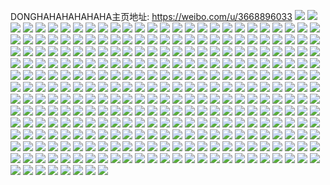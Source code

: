 DONGHAHAHAHAHAHA主页地址: https://weibo.com/u/3668896033 
![](https://wx4.sinaimg.cn/mw2000/daaee921ly1h9e7m1d78wj20n01dsal8.jpg) 
![](https://wx4.sinaimg.cn/mw2000/daaee921ly1h9cpzsbdsej21o01o04g9.jpg) 
![](https://wx4.sinaimg.cn/mw2000/daaee921ly1h9cq0bs8d7j21o0280tu5.jpg) 
![](https://wx4.sinaimg.cn/mw2000/daaee921ly1h9cq0d9dpgj22c02c0e81.jpg) 
![](https://wx4.sinaimg.cn/mw2000/daaee921ly1h9aqvnpi03j20u00u0dl0.jpg) 
![](https://wx4.sinaimg.cn/mw2000/daaee921ly1h9aqvmpw0ej20u00u0te5.jpg) 
![](https://wx4.sinaimg.cn/mw2000/daaee921ly1h9aqvn9kmdj20u00u0gpc.jpg) 
![](https://wx4.sinaimg.cn/mw2000/daaee921ly1h9926vqewlj20u00u07ac.jpg) 
![](https://wx4.sinaimg.cn/mw2000/daaee921ly1h9926yn9d2j20u00u00y1.jpg) 
![](https://wx4.sinaimg.cn/mw2000/daaee921ly1h9926yb45cj20u00u0jw0.jpg) 
![](https://wx4.sinaimg.cn/mw2000/daaee921ly1h9926yyld5j20u00u0aee.jpg) 
![](https://wx4.sinaimg.cn/mw2000/daaee921ly1h99270xcxhj20u0140tig.jpg) 
![](https://wx4.sinaimg.cn/mw2000/daaee921ly1h99271ej1wj21410u0gr4.jpg) 
![](https://wx4.sinaimg.cn/mw2000/daaee921ly1h992738w6nj20n01dsgpn.jpg) 
![](https://wx4.sinaimg.cn/mw2000/daaee921ly1h99273ol61j20u00u042c.jpg) 
![](https://wx4.sinaimg.cn/mw2000/daaee921ly1h90f65ep0rj20n01dsn3l.jpg) 
![](https://wx4.sinaimg.cn/mw2000/daaee921ly1h90f667nggj20n01dsgt6.jpg) 
![](https://wx4.sinaimg.cn/mw2000/daaee921ly1h90f64rnrpj20n01ds44b.jpg) 
![](https://wx4.sinaimg.cn/mw2000/daaee921ly1h8qshqpj75j20u0141jx4.jpg) 
![](https://wx4.sinaimg.cn/mw2000/daaee921ly1h8of1pqskdj20jh0qbgo6.jpg) 
![](https://wx4.sinaimg.cn/mw2000/daaee921ly1h8of1oysn7j20jh0eotaq.jpg) 
![](https://wx4.sinaimg.cn/mw2000/daaee921ly1h8of1ok060j20jc0pltbr.jpg) 
![](https://wx4.sinaimg.cn/mw2000/daaee921ly1h8of1pcwthj20jd0q3gnx.jpg) 
![](https://wx4.sinaimg.cn/mw2000/daaee921ly1h8of2xr3dyj20u0140q9i.jpg) 
![](https://wx4.sinaimg.cn/mw2000/daaee921ly1h8of2yfzygj20u0140wmb.jpg) 
![](https://wx4.sinaimg.cn/mw2000/daaee921ly1h8of2zlzcgj21400u0dnt.jpg) 
![](https://wx4.sinaimg.cn/mw2000/daaee921ly1h83i9wq2qej20u00u0tdf.jpg) 
![](https://wx4.sinaimg.cn/mw2000/daaee921ly1h6rrszxmwfj20u0140jui.jpg) 
![](https://wx4.sinaimg.cn/mw2000/daaee921ly1h6rrt0y324j21bn0qtaca.jpg) 
![](https://wx4.sinaimg.cn/mw2000/daaee921ly1h6rrt1co36j20u00u00yq.jpg) 
![](https://wx4.sinaimg.cn/mw2000/daaee921ly1h61whjq989j20u0140gp5.jpg) 
![](https://wx4.sinaimg.cn/mw2000/daaee921ly1h61wibb2wtj21400u0dmi.jpg) 
![](https://wx4.sinaimg.cn/mw2000/daaee921ly1h61whkf5kwj20u00u0aa6.jpg) 
![](https://wx4.sinaimg.cn/mw2000/daaee921ly1h5sigf6z74j20sr0903zr.jpg) 
![](https://wx4.sinaimg.cn/mw2000/daaee921ly1h5sigexthrj215p08z766.jpg) 
![](https://wx4.sinaimg.cn/mw2000/daaee921ly1h5gixghzldj20n01dswlv.jpg) 
![](https://wx4.sinaimg.cn/mw2000/daaee921ly1h5gixgw72yj20n01ds108.jpg) 
![](https://wx4.sinaimg.cn/mw2000/daaee921ly1h5gixhd57hj20n01dswkq.jpg) 
![](https://wx4.sinaimg.cn/mw2000/daaee921ly1h5gixhpvjxj20n01ds464.jpg) 
![](https://wx4.sinaimg.cn/mw2000/daaee921ly1h5ck0stb4fj20n01dsqny.jpg) 
![](https://wx4.sinaimg.cn/mw2000/daaee921ly1h5bvn8e1ezj20n01dqags.jpg) 
![](https://wx4.sinaimg.cn/mw2000/daaee921ly1h58xsh5aucj21400u011s.jpg) 
![](https://wx4.sinaimg.cn/mw2000/daaee921ly1h58otrf63yj21400u0thr.jpg) 
![](https://wx4.sinaimg.cn/mw2000/daaee921ly1h58otv9idoj21400u0dm2.jpg) 
![](https://wx4.sinaimg.cn/mw2000/daaee921ly1h58ottn3cmj20u0140tfr.jpg) 
![](https://wx4.sinaimg.cn/mw2000/daaee921ly1h58ots2l1sj20u0140n4s.jpg) 
![](https://wx4.sinaimg.cn/mw2000/daaee921ly1h58otss50pj20u0140gtu.jpg) 
![](https://wx4.sinaimg.cn/mw2000/daaee921ly1h58otqmfx5j20u014edmx.jpg) 
![](https://wx4.sinaimg.cn/mw2000/daaee921ly1h58otu5us2j20u01407az.jpg) 
![](https://wx4.sinaimg.cn/mw2000/daaee921ly1h4tdwgw6czj20n01dstfx.jpg) 
![](https://wx4.sinaimg.cn/mw2000/daaee921ly1h4tbdz0wkej21400run1b.jpg) 
![](https://wx4.sinaimg.cn/mw2000/daaee921ly1h4owqujwioj21sc2ds7wj.jpg) 
![](https://wx4.sinaimg.cn/mw2000/daaee921ly1h4dqim32ukj20ut0utann.jpg) 
![](https://wx4.sinaimg.cn/mw2000/daaee921ly1h4dqhe33rkj22801o01kx.jpg) 
![](https://wx4.sinaimg.cn/mw2000/daaee921ly1h42403rrr3j20ma0jk44b.jpg) 
![](https://wx4.sinaimg.cn/mw2000/daaee921ly1h424050am2j20jg0q3teu.jpg) 
![](https://wx4.sinaimg.cn/mw2000/daaee921ly1h42401veh7j20je0q346j.jpg) 
![](https://wx4.sinaimg.cn/mw2000/daaee921ly1h42401jg4bj20jh0q60xo.jpg) 
![](https://wx4.sinaimg.cn/mw2000/daaee921ly1h424016o3pj20jm0ekdkk.jpg) 
![](https://wx4.sinaimg.cn/mw2000/daaee921ly1h424046m2ij20jl0ps45z.jpg) 
![](https://wx4.sinaimg.cn/mw2000/daaee921ly1h42400szqyj20jg0q5jxh.jpg) 
![](https://wx4.sinaimg.cn/mw2000/daaee921ly1h42404kfhlj20jd0ep78k.jpg) 
![](https://wx4.sinaimg.cn/mw2000/daaee921ly1h4240w132fj20mi0u07cw.jpg) 
![](https://wx4.sinaimg.cn/mw2000/daaee921ly1h3wfu5374bj21d10rk46v.jpg) 
![](https://wx4.sinaimg.cn/mw2000/daaee921ly1h3wfu4i27sj20n01dswnq.jpg) 
![](https://wx4.sinaimg.cn/mw2000/daaee921ly1h3vsp7r6e9j20n01dstj5.jpg) 
![](https://wx4.sinaimg.cn/mw2000/daaee921ly1h3vsp71w40j20n01ds47x.jpg) 
![](https://wx4.sinaimg.cn/mw2000/daaee921ly1h3lvk24fy7j20u014a7cq.jpg) 
![](https://wx4.sinaimg.cn/mw2000/daaee921ly1h3lvk1dndej20u0140118.jpg) 
![](https://wx4.sinaimg.cn/mw2000/daaee921ly1h2o4ajxew2j20zk0k0dix.jpg) 
![](https://wx4.sinaimg.cn/mw2000/daaee921ly1h2fy6820koj20n0198jw2.jpg) 
![](https://wx4.sinaimg.cn/mw2000/daaee921ly1h2fy8de5thj20u01enh0j.jpg) 
![](https://wx4.sinaimg.cn/mw2000/daaee921ly1h2fy8cdw3gj20u01enqiw.jpg) 
![](https://wx4.sinaimg.cn/mw2000/daaee921ly1h2fy8hpvwdj20u01enk2l.jpg) 
![](https://wx4.sinaimg.cn/mw2000/daaee921ly1h2fy8e3dycj20u00xrwmu.jpg) 
![](https://wx4.sinaimg.cn/mw2000/daaee921ly1h2fy8f4icxj20u01enncj.jpg) 
![](https://wx4.sinaimg.cn/mw2000/daaee921ly1h2fy8g8quaj20u01en4fp.jpg) 
![](https://wx4.sinaimg.cn/mw2000/daaee921ly1h2fy8h0hjoj20u01en4c5.jpg) 
![](https://wx4.sinaimg.cn/mw2000/daaee921ly1h2fy8ibfnwj20u01hc7g8.jpg) 
![](https://wx4.sinaimg.cn/mw2000/daaee921ly1h2dse5tknaj20n01dswhz.jpg) 
![](https://wx4.sinaimg.cn/mw2000/daaee921ly1h2dseci2oxj20n01ds44u.jpg) 
![](https://wx4.sinaimg.cn/mw2000/daaee921ly1h1gkrm7xi0j20u00u0tdp.jpg) 
![](https://wx4.sinaimg.cn/mw2000/daaee921ly1h1gkrms5uxj20mi0u0ae9.jpg) 
![](https://wx4.sinaimg.cn/mw2000/daaee921ly1h0se0u8qolj20n01ds77u.jpg) 
![](https://wx4.sinaimg.cn/mw2000/daaee921ly1h0rpa5gvcxj20n01dsq4t.jpg) 
![](https://wx4.sinaimg.cn/mw2000/daaee921ly1h0rpa4v27dj20n01dsq4q.jpg) 
![](https://wx4.sinaimg.cn/mw2000/daaee921ly1h0rpa62w1tj20n01dsabv.jpg) 
![](https://wx4.sinaimg.cn/mw2000/daaee921ly1h03lfoxbk6j20u00xrqdb.jpg) 
![](https://wx4.sinaimg.cn/mw2000/daaee921ly1h03lfo5jnnj20zk0qodly.jpg) 
![](https://wx4.sinaimg.cn/mw2000/daaee921ly1h03lfnm5gsj20u0125gry.jpg) 
![](https://wx4.sinaimg.cn/mw2000/daaee921ly1gzq4tjkqewj21ds0n0dk4.jpg) 
![](https://wx4.sinaimg.cn/mw2000/daaee921ly1gznqfqzcrwj20u0140wo1.jpg) 
![](https://wx4.sinaimg.cn/mw2000/daaee921ly1gznqfrpd5mj20u014kdpn.jpg) 
![](https://wx4.sinaimg.cn/mw2000/daaee921ly1gzkbfhsrr6j21ds0n0420.jpg) 
![](https://wx4.sinaimg.cn/mw2000/daaee921ly1gzkbeuw32cj20u0141wlf.jpg) 
![](https://wx4.sinaimg.cn/mw2000/daaee921ly1gygxkovnegj20j10pqjv0.jpg) 
![](https://wx4.sinaimg.cn/mw2000/daaee921ly1gxwp3656cdj20u0140ait.jpg) 
![](https://wx4.sinaimg.cn/mw2000/daaee921ly1gxqwfs41n4j20u0140441.jpg) 
![](https://wx4.sinaimg.cn/mw2000/daaee921ly1gxqwft9unmj20u0140wm5.jpg) 
![](https://wx4.sinaimg.cn/mw2000/daaee921ly1gwm0fyhqn8j20ku0kuq5b.jpg) 
![](https://wx4.sinaimg.cn/mw2000/daaee921ly1gwm0fyxjc8j20ir0ectbi.jpg) 
![](https://wx4.sinaimg.cn/mw2000/daaee921ly1gwm0fzqq4zj20jh0px7cz.jpg) 
![](https://wx4.sinaimg.cn/mw2000/daaee921ly1gwm0g15l0fj20jn0emtcv.jpg) 
![](https://wx4.sinaimg.cn/mw2000/daaee921ly1gwm0g2j03aj23402c0hdt.jpg) 
![](https://wx4.sinaimg.cn/mw2000/daaee921ly1gwm0g413bxj20jh0qh0yw.jpg) 
![](https://wx4.sinaimg.cn/mw2000/daaee921ly1gwm0fxf3iij22c0340u0y.jpg) 
![](https://wx4.sinaimg.cn/mw2000/daaee921ly1gwm0g5ow7ej22c02c04qp.jpg) 
![](https://wx4.sinaimg.cn/mw2000/daaee921ly1gwm0gaxrfzj23402c0b2d.jpg) 
![](https://wx4.sinaimg.cn/mw2000/daaee921ly1gwm0gej6oij226o26oqv5.jpg) 
![](https://wx4.sinaimg.cn/mw2000/daaee921ly1gw80ey2w98j20n008wt9w.jpg) 
![](https://wx4.sinaimg.cn/mw2000/daaee921ly1gw80dxuzatj20n01dse5a.jpg) 
![](https://wx4.sinaimg.cn/mw2000/daaee921ly1gw80dylkbaj20n01dsqc1.jpg) 
![](https://wx4.sinaimg.cn/mw2000/daaee921ly1gw80jrojfmj20n01dsao0.jpg) 
![](https://wx4.sinaimg.cn/mw2000/daaee921ly1gw69g1640tj20n01dse16.jpg) 
![](https://wx4.sinaimg.cn/mw2000/daaee921ly1gw5jhmjj4sj22c0340b2a.jpg) 
![](https://wx4.sinaimg.cn/mw2000/daaee921ly1gw0wde801ej20mz0e1dh8.jpg) 
![](https://wx4.sinaimg.cn/mw2000/0040ijstly1gv0bcf2sd3j61cs0rgajc02.jpg) 
![](https://wx4.sinaimg.cn/mw2000/0040ijstly1gv0bcgygrgj63402c0x6q02.jpg) 
![](https://wx4.sinaimg.cn/mw2000/0040ijstly1gv0beaelfjj63402c07wi02.jpg) 
![](https://wx4.sinaimg.cn/mw2000/0040ijstly1gurjjnw8fyj60n01ds7gx02.jpg) 
![](https://wx4.sinaimg.cn/mw2000/daaee921ly1gumf3ujqhqj21o01o0e81.jpg) 
![](https://wx4.sinaimg.cn/mw2000/daaee921ly1gumf3pozazj22c0340e82.jpg) 
![](https://wx4.sinaimg.cn/mw2000/daaee921ly1gumf3zaxcaj22b834g1ky.jpg) 
![](https://wx4.sinaimg.cn/mw2000/0040ijstly1gumf3zuy7nj60ku0kugnh02.jpg) 
![](https://wx4.sinaimg.cn/mw2000/0040ijstly1gumf42v977j62c02c0e8102.jpg) 
![](https://wx4.sinaimg.cn/mw2000/0040ijstly1gumf47tzyhj62c0340hdv02.jpg) 
![](https://wx4.sinaimg.cn/mw2000/0040ijstly1gumf4budrxj613u0tuwww02.jpg) 
![](https://wx4.sinaimg.cn/mw2000/0040ijstly1gumf4cle1zj60qz1bygry02.jpg) 
![](https://wx4.sinaimg.cn/mw2000/daaee921ly1gumf4rztuxj235s35sb2b.jpg) 
![](https://wx4.sinaimg.cn/mw2000/0040ijstly1gukn5ply6uj622o3404qq02.jpg) 
![](https://wx4.sinaimg.cn/mw2000/0040ijstly1gubly5vy7zj60u0140wkp02.jpg) 
![](https://wx4.sinaimg.cn/mw2000/0040ijstly1gtvhol8q2fj61f70st7b002.jpg) 
![](https://wx4.sinaimg.cn/mw2000/0040ijstly1gtvholx0hvj60t91g0agv02.jpg) 
![](https://wx4.sinaimg.cn/mw2000/0040ijstly1gtvhokvrylj61f70ss48302.jpg) 
![](https://wx4.sinaimg.cn/mw2000/0040ijstly1gtvhorpjt5j60u0140aeg02.jpg) 
![](https://wx4.sinaimg.cn/mw2000/0040ijstly1gtu7zcjifmj60v90xxgr602.jpg) 
![](https://wx4.sinaimg.cn/mw2000/daaee921ly1gsnu1kit04j22c0340u0z.jpg) 
![](https://wx4.sinaimg.cn/mw2000/0040ijstly1gsnu1ndd78j62c03401ky02.jpg) 
![](https://wx4.sinaimg.cn/mw2000/daaee921ly1gsnu1pqgxcj22c03407wi.jpg) 
![](https://wx4.sinaimg.cn/mw2000/daaee921ly1gsnu1s4yppj23402c01l0.jpg) 
![](https://wx4.sinaimg.cn/mw2000/daaee921ly1gsnu25w1gvj22c0340x6q.jpg) 
![](https://wx4.sinaimg.cn/mw2000/daaee921ly1gsnu274aljj213u0tudqu.jpg) 
![](https://wx4.sinaimg.cn/mw2000/daaee921ly1gsnu1v12gkj22c0340x6r.jpg) 
![](https://wx4.sinaimg.cn/mw2000/daaee921ly1gsnu1yrkfaj22c02c04qq.jpg) 
![](https://wx4.sinaimg.cn/mw2000/daaee921ly1gsnu21dnbuj23402c0kjn.jpg) 
![](https://wx4.sinaimg.cn/mw2000/daaee921ly1gsnu23m6hfj22c0340b2a.jpg) 
![](https://wx4.sinaimg.cn/mw2000/daaee921ly1grkaq2xxb9j22c02c0e82.jpg) 
![](https://wx4.sinaimg.cn/mw2000/daaee921ly1grkapwb4ijj23402c07wi.jpg) 
![](https://wx4.sinaimg.cn/mw2000/daaee921ly1grejdbs8gmj23402c07wh.jpg) 
![](https://wx4.sinaimg.cn/mw2000/daaee921ly1grejdf6jh0j21gn0tlnpd.jpg) 
![](https://wx4.sinaimg.cn/mw2000/daaee921ly1grejdgu0ttj22c02c0gxm.jpg) 
![](https://wx4.sinaimg.cn/mw2000/0040ijstly1grejdiq0w2j62c02c04n102.jpg) 
![](https://wx4.sinaimg.cn/mw2000/daaee921ly1grejdlpxdyj23402c0npd.jpg) 
![](https://wx4.sinaimg.cn/mw2000/daaee921ly1grejd8vs26j23402c07wh.jpg) 
![](https://wx4.sinaimg.cn/mw2000/daaee921ly1grc6z3w4fnj20zk2801kx.jpg) 
![](https://wx4.sinaimg.cn/mw2000/daaee921ly1grc6z4t77ij20zk1i7x1r.jpg) 
![](https://wx4.sinaimg.cn/mw2000/0040ijstly1grc6zhcb0ej60zk44du0y02.jpg) 
![](https://wx4.sinaimg.cn/mw2000/daaee921ly1grc6zar64uj20zk48pkjm.jpg) 
![](https://wx4.sinaimg.cn/mw2000/daaee921ly1grc6z2vqr9j20zk2tnqv5.jpg) 
![](https://wx4.sinaimg.cn/mw2000/daaee921ly1grc6zbyoiyj20zk2804qp.jpg) 
![](https://wx4.sinaimg.cn/mw2000/daaee921ly1grc6zdc0waj20zk2rne6m.jpg) 
![](https://wx4.sinaimg.cn/mw2000/daaee921ly1grc6zeonh8j20zk2teu0x.jpg) 
![](https://wx4.sinaimg.cn/mw2000/daaee921ly1grc6zgkbpaj20zk47lnpe.jpg) 
![](https://wx4.sinaimg.cn/mw2000/daaee921ly1gr9n921i3mj20zk1hcnpb.jpg) 
![](https://wx4.sinaimg.cn/mw2000/daaee921ly1gr9nam3c9mj22c0340hdx.jpg) 
![](https://wx4.sinaimg.cn/mw2000/daaee921ly1gr9nb6a5t9j23402c0b2h.jpg) 
![](https://wx4.sinaimg.cn/mw2000/daaee921ly1gr9ne44ou2j21qi2ayx6s.jpg) 
![](https://wx4.sinaimg.cn/mw2000/daaee921ly1gr9n8yw3mij23402c0u16.jpg) 
![](https://wx4.sinaimg.cn/mw2000/daaee921ly1gr9ndmow72j21jk2bcb2d.jpg) 
![](https://wx4.sinaimg.cn/mw2000/daaee921ly1gr9ndc89ngj21c02dchdw.jpg) 
![](https://wx4.sinaimg.cn/mw2000/daaee921ly1gr9ndtdukej21c02dc4qr.jpg) 
![](https://wx4.sinaimg.cn/mw2000/daaee921ly1gr9nd29903j21qi2bcnpi.jpg) 
![](https://wx4.sinaimg.cn/mw2000/daaee921ly1gr9nc66os8j22a9340u16.jpg) 
![](https://wx4.sinaimg.cn/mw2000/daaee921ly1gr9n95qqlnj23k02o0e81.jpg) 
![](https://wx4.sinaimg.cn/mw2000/daaee921ly1gr9n9p3lquj22c0340b2h.jpg) 
![](https://wx4.sinaimg.cn/mw2000/daaee921ly1gr9nbm2j55j22c0340he0.jpg) 
![](https://wx4.sinaimg.cn/mw2000/daaee921ly1gr9n9yx0c6j22c0340b2c.jpg) 
![](https://wx4.sinaimg.cn/mw2000/daaee921ly1gr9naawqs1j21qi2bcqv9.jpg) 
![](https://wx4.sinaimg.cn/mw2000/daaee921ly1gr9n4rka5qj21c02dcdx6.jpg) 
![](https://wx4.sinaimg.cn/mw2000/daaee921ly1gr9n4w82mcj21c02dc4e4.jpg) 
![](https://wx4.sinaimg.cn/mw2000/daaee921ly1gr9n4oabpzj21qi2bcb29.jpg) 
![](https://wx4.sinaimg.cn/mw2000/daaee921ly1gr9n4v2azkj21qi2bc7na.jpg) 
![](https://wx4.sinaimg.cn/mw2000/daaee921ly1gr9n4thegkj21c02dctpi.jpg) 
![](https://wx4.sinaimg.cn/mw2000/daaee921ly1gr9n4sbhl8j21qi2bc1kx.jpg) 
![](https://wx4.sinaimg.cn/mw2000/daaee921ly1gr9n4mhyb2j21c02dcnhf.jpg) 
![](https://wx4.sinaimg.cn/mw2000/daaee921ly1gr9n4xc6i2j21qi2bcww6.jpg) 
![](https://wx4.sinaimg.cn/mw2000/daaee921ly1gr9n4y1mrdj20zk1vo1kx.jpg) 
![](https://wx4.sinaimg.cn/mw2000/daaee921ly1gr9n4qw952j22af3404qp.jpg) 
![](https://wx4.sinaimg.cn/mw2000/daaee921ly1gr9n50kpr9j23402c0hdt.jpg) 
![](https://wx4.sinaimg.cn/mw2000/daaee921ly1gr9n524ec1j22c032u1kx.jpg) 
![](https://wx4.sinaimg.cn/mw2000/0040ijstly1gr9n4p494uj61c02dckcc02.jpg) 
![](https://wx4.sinaimg.cn/mw2000/daaee921ly1gr9n543e37j23402c0hc2.jpg) 
![](https://wx4.sinaimg.cn/mw2000/daaee921ly1gr2yljrczij21s02dc7wk.jpg) 
![](https://wx4.sinaimg.cn/mw2000/daaee921ly1gr2ylpisouj22c03401kx.jpg) 
![](https://wx4.sinaimg.cn/mw2000/daaee921ly1gr2ylt42rbj22c03407je.jpg) 
![](https://wx4.sinaimg.cn/mw2000/daaee921ly1gr2ylxjb2rj23402c0kam.jpg) 
![](https://wx4.sinaimg.cn/mw2000/daaee921ly1gr1fhwsimcj21400u0wg4.jpg) 
![](https://wx4.sinaimg.cn/mw2000/daaee921ly1gql68kvazcj20n00kkq7e.jpg) 
![](https://wx4.sinaimg.cn/mw2000/daaee921ly1gqg2yboanhj222o340e84.jpg) 
![](https://wx4.sinaimg.cn/mw2000/daaee921ly1gqg2zp0pl3j222o3407wk.jpg) 
![](https://wx4.sinaimg.cn/mw2000/daaee921ly1gqg31a332tj222o340kjp.jpg) 
![](https://wx4.sinaimg.cn/mw2000/daaee921ly1gqg30ifmc3j234022ou11.jpg) 
![](https://wx4.sinaimg.cn/mw2000/daaee921ly1gqg2z21pk8j233z22oqv9.jpg) 
![](https://wx4.sinaimg.cn/mw2000/daaee921ly1gqg30omei5j22te1x97wh.jpg) 
![](https://wx4.sinaimg.cn/mw2000/daaee921ly1gq7i925s6fj20u00u0gxg.jpg) 
![](https://wx4.sinaimg.cn/mw2000/daaee921ly1gq7i93bl3uj20u00u0wn1.jpg) 
![](https://wx4.sinaimg.cn/mw2000/daaee921ly1gq7i9709lqj20u00u07dh.jpg) 
![](https://wx4.sinaimg.cn/mw2000/daaee921ly1gq7i8u9szaj20u00u011x.jpg) 
![](https://wx4.sinaimg.cn/mw2000/daaee921ly1gq7i94vi5dj20u00u043m.jpg) 
![](https://wx4.sinaimg.cn/mw2000/daaee921ly1gq7i98izhgj20u00u0dtx.jpg) 
![](https://wx4.sinaimg.cn/mw2000/daaee921ly1gq7i99nio8j20u00u0wpy.jpg) 
![](https://wx4.sinaimg.cn/mw2000/daaee921ly1gq7i9atpblj20u00u0ajk.jpg) 
![](https://wx4.sinaimg.cn/mw2000/daaee921ly1gq7i8zyphoj20n05z3u0x.jpg) 
![](https://wx4.sinaimg.cn/mw2000/daaee921ly1gq4jl8j2e7j20u00u0470.jpg) 
![](https://wx4.sinaimg.cn/mw2000/daaee921ly1gq4jla5kqsj20pu7su4qp.jpg) 
![](https://wx4.sinaimg.cn/mw2000/daaee921ly1gq4jlbp9laj20rs3uyayn.jpg) 
![](https://wx4.sinaimg.cn/mw2000/daaee921ly1gq4jlc9vowj20u01h642i.jpg) 
![](https://wx4.sinaimg.cn/mw2000/daaee921ly1gq4h3p1ykjj21hc0u0aiu.jpg) 
![](https://wx4.sinaimg.cn/mw2000/daaee921ly1gq4h3n31g1j21hc0u012p.jpg) 
![](https://wx4.sinaimg.cn/mw2000/daaee921ly1gq4h3m04lbj21hc0u0wps.jpg) 
![](https://wx4.sinaimg.cn/mw2000/daaee921ly1gq4h3gjmmyj21hc0u0q9a.jpg) 
![](https://wx4.sinaimg.cn/mw2000/daaee921ly1gq4h3o3zw7j21hc0u0na8.jpg) 
![](https://wx4.sinaimg.cn/mw2000/daaee921ly1gq4h3l03k0j20n03cae81.jpg) 
![](https://wx4.sinaimg.cn/mw2000/daaee921ly1gq4h3pw5ecj21hc0u0ail.jpg) 
![](https://wx4.sinaimg.cn/mw2000/daaee921ly1gq4h4dnbzwj21hc0u0gt9.jpg) 
![](https://wx4.sinaimg.cn/mw2000/daaee921ly1gq4h3qogl7j21hc0u0wm1.jpg) 
![](https://wx4.sinaimg.cn/mw2000/daaee921ly1gpovf92baxj20u03hgtwy.jpg) 
![](https://wx4.sinaimg.cn/mw2000/daaee921ly1gph7019unij23k01zzx6p.jpg) 
![](https://wx4.sinaimg.cn/mw2000/daaee921ly1gph708imeqj23k0200qv5.jpg) 
![](https://wx4.sinaimg.cn/mw2000/daaee921ly1gph70eg6kyj23k02007wi.jpg) 
![](https://wx4.sinaimg.cn/mw2000/daaee921ly1gph70lrp8bj23k0200qv6.jpg) 
![](https://wx4.sinaimg.cn/mw2000/daaee921ly1gp83itvpvmj22c0340qva.jpg) 
![](https://wx4.sinaimg.cn/mw2000/daaee921ly1gp83j9nf0sj22c0340x6s.jpg) 
![](https://wx4.sinaimg.cn/mw2000/daaee921ly1gp83jvb0z1j22422tenpi.jpg) 
![](https://wx4.sinaimg.cn/mw2000/daaee921ly1gp83k7v3gmj22bc334kjn.jpg) 
![](https://wx4.sinaimg.cn/mw2000/daaee921ly1gp83kl3f2jj22bc334npf.jpg) 
![](https://wx4.sinaimg.cn/mw2000/daaee921ly1gp83l7kguhj22c0340x6t.jpg) 
![](https://wx4.sinaimg.cn/mw2000/daaee921ly1goc9k9o9zxj20qo05kgls.jpg) 
![](https://wx4.sinaimg.cn/mw2000/daaee921ly1go93cwdoafj20u00u0wis.jpg) 
![](https://wx4.sinaimg.cn/mw2000/daaee921ly1go93cp4wo3j20u01hb7dn.jpg) 
![](https://wx4.sinaimg.cn/mw2000/daaee921ly1go93cvcwsmj20u01hcwkf.jpg) 
![](https://wx4.sinaimg.cn/mw2000/daaee921ly1go4er931fbj20qn0qo0ue.jpg) 
![](https://wx4.sinaimg.cn/mw2000/daaee921ly1go1rsyursxj23342bcu0z.jpg) 
![](https://wx4.sinaimg.cn/mw2000/daaee921ly1gnpptyztjsj22bc2w67wm.jpg) 
![](https://wx4.sinaimg.cn/mw2000/daaee921ly1gnppu0f0gqj22bc2bcb2c.jpg) 
![](https://wx4.sinaimg.cn/mw2000/daaee921ly1gngaxgs74xj20u00u0wht.jpg) 
![](https://wx4.sinaimg.cn/mw2000/daaee921ly1gngaxg7bzhj21400u0afj.jpg) 
![](https://wx4.sinaimg.cn/mw2000/daaee921ly1gngaxjkuj0j20u0140dip.jpg) 
![](https://wx4.sinaimg.cn/mw2000/daaee921ly1gngaxecu1gj21hc0u0tq0.jpg) 
![](https://wx4.sinaimg.cn/mw2000/daaee921ly1gngaxhmunfj21400u0din.jpg) 
![](https://wx4.sinaimg.cn/mw2000/daaee921ly1gngaxiawhyj218q0u0afq.jpg) 
![](https://wx4.sinaimg.cn/mw2000/daaee921ly1gngaxj7g6wj21hb0u0al8.jpg) 
![](https://wx4.sinaimg.cn/mw2000/daaee921ly1gngaxfds29j21400u0k2b.jpg) 
![](https://wx4.sinaimg.cn/mw2000/daaee921ly1gngaxkg2fyj21400u0aiz.jpg) 
![](https://wx4.sinaimg.cn/mw2000/daaee921ly1gngaxkvbryj20u00u00ue.jpg) 
![](https://wx4.sinaimg.cn/mw2000/daaee921ly1gngaxlg33fj20u00u0tbw.jpg) 
![](https://wx4.sinaimg.cn/mw2000/daaee921ly1gngaxmdgo3j21400u015c.jpg) 
![](https://wx4.sinaimg.cn/mw2000/daaee921ly1gng82jquo7j20u00iemzi.jpg) 
![](https://wx4.sinaimg.cn/mw2000/daaee921ly1gndzrfadjdj22o03k0qv6.jpg) 
![](https://wx4.sinaimg.cn/mw2000/daaee921ly1gndzrhaov3j23k02o0b2b.jpg) 
![](https://wx4.sinaimg.cn/mw2000/daaee921ly1gndzrkqeboj23k02o01kz.jpg) 
![](https://wx4.sinaimg.cn/mw2000/daaee921ly1gndzrxpej6j23k02o0x6q.jpg) 
![](https://wx4.sinaimg.cn/mw2000/daaee921ly1gndzrpryy8j23k02o04qr.jpg) 
![](https://wx4.sinaimg.cn/mw2000/daaee921ly1gndzrry862j22o03k01kz.jpg) 
![](https://wx4.sinaimg.cn/mw2000/daaee921ly1gndzrtsciyj23k02o04qr.jpg) 
![](https://wx4.sinaimg.cn/mw2000/daaee921ly1gndzrvtamgj23k02o01kz.jpg) 
![](https://wx4.sinaimg.cn/mw2000/daaee921ly1gndzrngc85j22o03k0x6q.jpg) 
![](https://wx4.sinaimg.cn/mw2000/daaee921ly1glg4fsff5dj21900u045l.jpg) 
![](https://wx4.sinaimg.cn/mw2000/daaee921ly1gkj1b506w9j2246246kjm.jpg) 
![](https://wx4.sinaimg.cn/mw2000/daaee921ly1gkj1baeo90j2246246e82.jpg) 
![](https://wx4.sinaimg.cn/mw2000/daaee921ly1gkj1be515nj22462461ky.jpg) 
![](https://wx4.sinaimg.cn/mw2000/daaee921ly1gkj1bknoowj2246246npe.jpg) 
![](https://wx4.sinaimg.cn/mw2000/daaee921ly1gkipecn5vvj20on1hc4i7.jpg) 
![](https://wx4.sinaimg.cn/mw2000/daaee921ly1gkipefqtmgj20on1hc1kx.jpg) 
![](https://wx4.sinaimg.cn/mw2000/daaee921ly1gkipehtpuzj20on1hcngq.jpg) 
![](https://wx4.sinaimg.cn/mw2000/daaee921ly1gjzdmiyeg3j23341qhhdv.jpg) 
![](https://wx4.sinaimg.cn/mw2000/daaee921ly1gjzdmcptn8j23331qlnpf.jpg) 
![](https://wx4.sinaimg.cn/mw2000/daaee921ly1gjvoank8zpj21rj1s4hdu.jpg) 
![](https://wx4.sinaimg.cn/mw2000/daaee921ly1gjvo9yuz8kj21kw16ox6q.jpg) 
![](https://wx4.sinaimg.cn/mw2000/daaee921ly1gjvoa6ikq3j21kw1kwu0z.jpg) 
![](https://wx4.sinaimg.cn/mw2000/daaee921ly1gjvoacpd9bj21kw1h7hdv.jpg) 
![](https://wx4.sinaimg.cn/mw2000/daaee921ly1gjvoajrobdj21kw16o7wk.jpg) 
![](https://wx4.sinaimg.cn/mw2000/daaee921ly1gjvoaq2r7jj21s21u3kjl.jpg) 
![](https://wx4.sinaimg.cn/mw2000/daaee921ly1gjvoaslkgkj21w01w07wh.jpg) 
![](https://wx4.sinaimg.cn/mw2000/daaee921ly1gjvo9u60e0j21kw16nb2b.jpg) 
![](https://wx4.sinaimg.cn/mw2000/daaee921ly1gjvo9nrfhij21w01w07wi.jpg) 
![](https://wx4.sinaimg.cn/mw2000/daaee921ly1gjuen4jaurj23342bchdw.jpg) 
![](https://wx4.sinaimg.cn/mw2000/daaee921ly1ggsjt9h6u3j23342bcx6s.jpg) 
![](https://wx4.sinaimg.cn/mw2000/daaee921ly1gg3sxnuvvnj22qt1tv1kz.jpg) 
![](https://wx4.sinaimg.cn/mw2000/daaee921ly1gg3sxqzcs0j23342bc4qy.jpg) 
![](https://wx4.sinaimg.cn/mw2000/daaee921ly1gg3sxsv4iwj22bc2bckjq.jpg) 
![](https://wx4.sinaimg.cn/mw2000/daaee921ly1gfu8xsv7fhj21400u00yy.jpg) 
![](https://wx4.sinaimg.cn/mw2000/daaee921ly1gfqn64y02wj23342bc4qr.jpg) 
![](https://wx4.sinaimg.cn/mw2000/daaee921gy1gfoo4m9ok7j22bc3347wn.jpg) 
![](https://wx4.sinaimg.cn/mw2000/daaee921gy1gfoo4w5v61j23342bcu10.jpg) 
![](https://wx4.sinaimg.cn/mw2000/daaee921gy1gfoo4r8c2fj23342bcqv8.jpg) 
![](https://wx4.sinaimg.cn/mw2000/daaee921gy1gfoo6x9ibcj23342bc1l0.jpg) 
![](https://wx4.sinaimg.cn/mw2000/daaee921gy1gfoo6q4xtuj23342bcqv8.jpg) 
![](https://wx4.sinaimg.cn/mw2000/daaee921gy1gfoo7bl25uj23342bc7wl.jpg) 
![](https://wx4.sinaimg.cn/mw2000/daaee921gy1gfoo5178xwj22bc334hdx.jpg) 
![](https://wx4.sinaimg.cn/mw2000/daaee921gy1gfoo5oanl5j23342bce85.jpg) 
![](https://wx4.sinaimg.cn/mw2000/daaee921gy1gfoo5darfgj22bc334nph.jpg) 
![](https://wx4.sinaimg.cn/mw2000/daaee921ly1gemdr9qrahj2334334hdz.jpg) 
![](https://wx4.sinaimg.cn/mw2000/daaee921ly1gemdr76kozj22ot2othdx.jpg) 
![](https://wx4.sinaimg.cn/mw2000/daaee921ly1gemdrd1kolj2334334he0.jpg) 
![](https://wx4.sinaimg.cn/mw2000/daaee921ly1gdnw86kmg3j23342227wl.jpg) 
![](https://wx4.sinaimg.cn/mw2000/daaee921ly1gdkgedjbg4j21901o01ky.jpg) 
![](https://wx4.sinaimg.cn/mw2000/daaee921ly1gd6ib6cbm5j21o51qg1kx.jpg) 
![](https://wx4.sinaimg.cn/mw2000/daaee921ly1gcqb30h5tjj20qo0k0jt6.jpg) 
![](https://wx4.sinaimg.cn/mw2000/daaee921ly1gcjb5vhnz8j23342bcqv5.jpg) 
